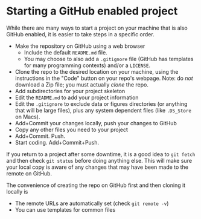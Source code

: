 # Starting a GitHub enabled project

While there are many ways to start a project on your machine that is also GitHub enabled, it is easier to take steps in a specific order.

- Make the repository on GitHub using a web browser
    - Include the default `README.md` file.
    - You may choose to also add a `.gitignore` file (GitHub has templates for many programming contexts) and/or a `LICENSE`.
- Clone the repo to the desired location on your machine, using the instructions in the "Code" button on your repo's webpage. Note: do *not* download a Zip file; you must actually *clone* the repo.
- Add subdirectories for your project skeleton
- Edit the `README.md` to add your project information
- Edit the `.gitignore` to exclude data or figures directories (or anything that will be large files), plus any system dependent files (like `.DS_Store` on Macs).
- Add+Commit your changes locally, push your changes to GitHub
- Copy any other files you need to your project
- Add+Commit. Push.
- Start coding. Add+Commit+Push.

If you return to a project after some downtime, it is a good idea to `git fetch` and then check `git status` before doing anything else. This will make sure your local copy is aware of any changes that may have been made to the remote on GitHub.

The convenience of creating the repo on GitHub first and then cloning it locally is
- The remote URLs are automatically set (check `git remote -v`)
- You can use templates for common files

